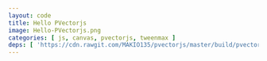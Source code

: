 ```yaml
---
layout: code
title: Hello PVectorjs
image: Hello-PVectorjs.png
categories: [ js, canvas, pvectorjs, tweenmax ]
deps: [ 'https://cdn.rawgit.com/MAKIO135/pvectorjs/master/build/pvector.min.js', 'https://cdnjs.cloudflare.com/ajax/libs/gsap/latest/TweenMax.min.js' ]
---
```

<canvas id="cnvs"></canvas>

<script>
    window.addEventListener('load', function(){
        var canvas = document.getElementById('cnvs'),
            context = canvas.getContext('2d'),
            width = window.innerWidth < 1200 ? window.innerWidth : 1200,
            height = 400;

        canvas.width = width;
        canvas.height = height;

        window.addEventListener('resize', function(){
            width = window.innerWidth < 1200 ? window.innerWidth : 1200;
            height = 400;
            canvas.width = width;
            canvas.height = height;
        });

        ///////////////////////////////////////////////
        var mouse, gridSize = 20,
            nx, ny, marginX, marginY;

        function setup(){
            mouse = {x:0, y:0};
            nx = ~~(width/gridSize) + 1;
            ny = ~~(height/gridSize) + 1;
            marginX = width - gridSize * nx;
            marginY = height - gridSize * ny;

            context.strokeStyle = '#FB3550';
            moveMouse();
            animate();
        }

        function moveMouse(){
            TweenMax.to(mouse, 1, {
                x:~~(Math.random()*width),
                y:~~(Math.random()*height),
                onComplete:moveMouse,
                ease:Power1.easeInOut
            });
        };

        function animate(){
            window.requestAnimationFrame(animate);

            context.fillStyle = '#1E2630';
            context.fillRect(0,0,width,height);

            context.fillStyle = '#FB3550';
            var vMouse = new PVector(mouse.x, mouse.y);
            for (var y = 0; y <= ny; y++) {
                for (var x = 0; x <= nx; x++) {
                    var pos = new PVector(marginX + x * gridSize, marginY + y * gridSize);
                    var dir = vMouse.clone()
                        .sub(pos)
                        .norm()
                        .mult(new PVector(gridSize/2,gridSize/2));
                    var perp = dir.clone().norm().rotateBy(-Math.PI/2).mult(2);
                    context.beginPath();
                    context.moveTo(pos.x + perp.x, pos.y + perp.y);
                    context.lineTo(pos.x + dir.x, pos.y + dir.y);
                    context.lineTo(pos.x - perp.x, pos.y - perp.y);
                    context.closePath();
                    context.fill();
                }
            }

            context.fillStyle = '#FB3550';
            context.beginPath();
            context.arc(mouse.x, mouse.y, 5, 0, 2 * Math.PI);
            context.fill();
        }

        setup();
        window.addEventListener( 'resize', setup );

        /*function updateMouse(canvas, evt) {
            var rect = canvas.getBoundingClientRect();
            mouse.x = evt.clientX - rect.left;
            mouse.y = evt.clientY - rect.top;
        }
        canvas.addEventListener('mousemove', function(evt) {
            updateMouse(canvas, evt);
            animate();
        }, false);*/
    });
</script>